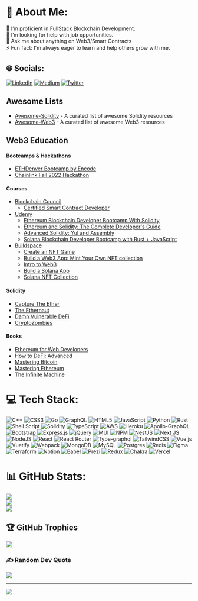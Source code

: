 # 💫 About Me:
🔭 I’m proficient in FullStack Blockchain Development.<br>🤝 I’m looking for help with job opportunities.<br>💬 Ask me about anything on Web3/Smart Contracts<br>⚡ Fun fact: I'm always eager to learn and help others grow with me.


## 🌐 Socials:
[![LinkedIn](https://img.shields.io/badge/LinkedIn-%230077B5.svg?logo=linkedin&logoColor=white)](https://linkedin.com/in/kun-j/) [![Medium](https://img.shields.io/badge/Medium-12100E?logo=medium&logoColor=white)](https://medium.com/@0xsolkun) [![Twitter](https://img.shields.io/badge/Twitter-%231DA1F2.svg?logo=Twitter&logoColor=white)](https://twitter.com/0xsolkun) 

## Awesome Lists

- [Awesome-Solidity](https://github.com/Kun-J/Awesome-Solidity) - A curated list of awesome Solidity resources
- [Awesome-Web3](https://github.com/Kun-J/Awesome-Web3) - A curated list of awesome Web3 resources

## Web3 Education

#### Bootcamps & Hackathons

- [ETHDenver Bootcamp by Encode](https://www.encode.club/ethdenver-bootcamp)
- [Chainlink Fall 2022 Hackathon](https://chain.link/hackathon)

#### Courses

- [Blockchain Council](https://www.blockchain-council.org/)
   - [Certified Smart Contract Developer](https://www.blockchain-council.org/certifications/certified-smart-contract-developer/)
- [Udemy](https://www.udemy.com/)
  - [Ethereum Blockchain Developer Bootcamp With Solidity](https://www.udemy.com/course/blockchain-developer/)
  - [Ethereum and Solidity: The Complete Developer's Guide](https://www.udemy.com/course/ethereum-and-solidity-the-complete-developers-guide/)
  - [Advanced Solidity: Yul and Assembly](https://www.udemy.com/course/advanced-solidity-yul-and-assembly/)
  - [Solana Blockchain Developer Bootcamp with Rust + JavaScript](https://www.udemy.com/course/solana-developer/)
- [Buildspace](https://buildspace.so/)
  - [Create an NFT Game](https://buildspace.so/p/create-turn-based-nft-game) 
  - [Build a Web3 App: Mint Your Own NFT collection](https://buildspace.so/p/mint-nft-collection) 
  - [Intro to Web3](https://buildspace.so/p/build-solidity-web3-app) 
  - [Build a Solana App](https://buildspace.so/p/build-solana-web3-app) 
  - [Solana NFT Collection](https://buildspace.so/p/ship-solana-nft-collection) 

#### Solidity

- [Capture The Ether](https://github.com/Kun-J/Smart-Contract-Development/tree/main/Capture%20The%20Ether)
- [The Ethernaut](https://github.com/Kun-J/Smart-Contract-Development/tree/main/Ethernaut%20Solutions)
- [Damn Vulnerable DeFi](https://github.com/Kun-J/Smart-Contract-Development/tree/main/Damn%20Vulnerable%20DeFi%20Solutions)
- [CryptoZombies](https://github.com/Kun-J/Smart-Contract-Development/tree/main/CryptoZombies)

#### Books

- [Ethereum for Web Developers](https://www.amazon.com/gp/product/1484252772)
- [How to DeFi: Advanced](https://www.amazon.com/gp/product/B098H215P3)
- [Mastering Bitcoin](https://github.com/bitcoinbook/bitcoinbook) 
- [Mastering Ethereum](https://github.com/ethereumbook/ethereumbook)
- [The Infinite Machine](https://www.amazon.com/gp/product/B07X8HS2WC) 

# 💻 Tech Stack:
![C++](https://img.shields.io/badge/c++-%2300599C.svg?style=plastic&logo=c%2B%2B&logoColor=white) ![CSS3](https://img.shields.io/badge/css3-%231572B6.svg?style=plastic&logo=css3&logoColor=white) ![Go](https://img.shields.io/badge/go-%2300ADD8.svg?style=plastic&logo=go&logoColor=white) ![GraphQL](https://img.shields.io/badge/-GraphQL-E10098?style=plastic&logo=graphql&logoColor=white) ![HTML5](https://img.shields.io/badge/html5-%23E34F26.svg?style=plastic&logo=html5&logoColor=white) ![JavaScript](https://img.shields.io/badge/javascript-%23323330.svg?style=plastic&logo=javascript&logoColor=%23F7DF1E) ![Python](https://img.shields.io/badge/python-3670A0?style=plastic&logo=python&logoColor=ffdd54) ![Rust](https://img.shields.io/badge/rust-%23000000.svg?style=plastic&logo=rust&logoColor=white) ![Shell Script](https://img.shields.io/badge/shell_script-%23121011.svg?style=plastic&logo=gnu-bash&logoColor=white) ![Solidity](https://img.shields.io/badge/Solidity-%23363636.svg?style=plastic&logo=solidity&logoColor=white) ![TypeScript](https://img.shields.io/badge/typescript-%23007ACC.svg?style=plastic&logo=typescript&logoColor=white) ![AWS](https://img.shields.io/badge/AWS-%23FF9900.svg?style=plastic&logo=amazon-aws&logoColor=white) ![Heroku](https://img.shields.io/badge/heroku-%23430098.svg?style=plastic&logo=heroku&logoColor=white) ![Apollo-GraphQL](https://img.shields.io/badge/-ApolloGraphQL-311C87?style=plastic&logo=apollo-graphql) ![Bootstrap](https://img.shields.io/badge/bootstrap-%23563D7C.svg?style=plastic&logo=bootstrap&logoColor=white) ![Express.js](https://img.shields.io/badge/express.js-%23404d59.svg?style=plastic&logo=express&logoColor=%2361DAFB) ![jQuery](https://img.shields.io/badge/jquery-%230769AD.svg?style=plastic&logo=jquery&logoColor=white) ![MUI](https://img.shields.io/badge/MUI-%230081CB.svg?style=plastic&logo=material-ui&logoColor=white) ![NPM](https://img.shields.io/badge/NPM-%23000000.svg?style=plastic&logo=npm&logoColor=white) ![NestJS](https://img.shields.io/badge/nestjs-%23E0234E.svg?style=plastic&logo=nestjs&logoColor=white) ![Next JS](https://img.shields.io/badge/Next-black?style=plastic&logo=next.js&logoColor=white) ![NodeJS](https://img.shields.io/badge/node.js-6DA55F?style=plastic&logo=node.js&logoColor=white) ![React](https://img.shields.io/badge/react-%2320232a.svg?style=plastic&logo=react&logoColor=%2361DAFB) ![React Router](https://img.shields.io/badge/React_Router-CA4245?style=plastic&logo=react-router&logoColor=white) ![Type-graphql](https://img.shields.io/badge/-TypeGraphQL-%23C04392?style=plastic) ![TailwindCSS](https://img.shields.io/badge/tailwindcss-%2338B2AC.svg?style=plastic&logo=tailwind-css&logoColor=white) ![Vue.js](https://img.shields.io/badge/vuejs-%2335495e.svg?style=plastic&logo=vuedotjs&logoColor=%234FC08D) ![Vuetify](https://img.shields.io/badge/Vuetify-1867C0?style=plastic&logo=vuetify&logoColor=AEDDFF) ![Webpack](https://img.shields.io/badge/webpack-%238DD6F9.svg?style=plastic&logo=webpack&logoColor=black) ![MongoDB](https://img.shields.io/badge/MongoDB-%234ea94b.svg?style=plastic&logo=mongodb&logoColor=white) ![MySQL](https://img.shields.io/badge/mysql-%2300f.svg?style=plastic&logo=mysql&logoColor=white) ![Postgres](https://img.shields.io/badge/postgres-%23316192.svg?style=plastic&logo=postgresql&logoColor=white) ![Redis](https://img.shields.io/badge/redis-%23DD0031.svg?style=plastic&logo=redis&logoColor=white) 	![Figma](https://img.shields.io/badge/figma-%23F24E1E.svg?style=plastic&logo=figma&logoColor=white) ![Terraform](https://img.shields.io/badge/terraform-%235835CC.svg?style=plastic&logo=terraform&logoColor=white) ![Notion](https://img.shields.io/badge/Notion-%23000000.svg?style=plastic&logo=notion&logoColor=white) ![Babel](https://img.shields.io/badge/Babel-F9DC3e?style=plastic&logo=babel&logoColor=black) ![Prezi](https://img.shields.io/badge/Prezi-%23000000.svg?style=plastic&logo=Prezi&logoColor=white) ![Redux](https://img.shields.io/badge/redux-%23593d88.svg?style=plastic&logo=redux&logoColor=white) ![Chakra](https://img.shields.io/badge/chakra-%234ED1C5.svg?style=plastic&logo=chakraui&logoColor=white) ![Vercel](https://img.shields.io/badge/vercel-%23000000.svg?style=plastic&logo=vercel&logoColor=white)
# 📊 GitHub Stats:
![](https://github-readme-stats.vercel.app/api?username=kun-j&theme=merko&hide_border=false&include_all_commits=false&count_private=false)<br/>
![](https://github-readme-streak-stats.herokuapp.com/?user=kun-j&theme=merko&hide_border=false)<br/>
![](https://github-readme-stats.vercel.app/api/top-langs/?username=kun-j&theme=merko&hide_border=false&include_all_commits=false&count_private=false&layout=compact)

## 🏆 GitHub Trophies
![](https://github-profile-trophy.vercel.app/?username=kun-j&theme=juicyfresh&no-frame=true&no-bg=false&margin-w=4)

### ✍️ Random Dev Quote
![](https://quotes-github-readme.vercel.app/api?type=horizontal&theme=dark)

---
[![](https://visitcount.itsvg.in/api?id=kun-j&icon=0&color=1)](https://visitcount.itsvg.in)

<!-- Proudly created with GPRM ( https://gprm.itsvg.in ) -->
